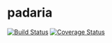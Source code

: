 # padaria
[![Build Status](https://secure.travis-ci.org/fernandacanto/padaria.png?branch=master)](https://travis-ci.org/fernandacanto/padaria)
[![Coverage Status](https://coveralls.io/repos/fernandacanto/padaria/badge.svg?branch=master)](https://coveralls.io/r/fernandacanto/padaria/?branch=master)
